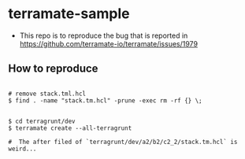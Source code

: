# terramate-sample

- This repo is to reproduce the bug that is reported in https://github.com/terramate-io/terramate/issues/1979

## How to reproduce

```shell

# remove stack.tml.hcl
$ find . -name "stack.tm.hcl" -prune -exec rm -rf {} \;


$ cd terragrunt/dev
$ terramate create --all-terragrunt

#  The after filed of `terragrunt/dev/a2/b2/c2_2/stack.tm.hcl` is weird... 
```
